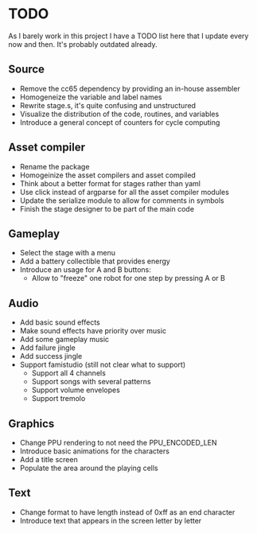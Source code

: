 # TODO

As I barely work in this project I have a TODO list here that I update every
now and then. It's probably outdated already.

## Source

- Remove the cc65 dependency by providing an in-house assembler
- Homogeneize the variable and label names
- Rewrite stage.s, it's quite confusing and unstructured
- Visualize the distribution of the code, routines, and variables
- Introduce a general concept of counters for cycle computing

## Asset compiler

- Rename the package
- Homogeinize the asset compilers and asset compiled
- Think about a better format for stages rather than yaml
- Use click instead of argparse for all the asset compiler modules
- Update the serialize module to allow for comments in symbols
- Finish the stage designer to be part of the main code

## Gameplay

- Select the stage with a menu
- Add a battery collectible that provides energy
- Introduce an usage for A and B buttons:
    - Allow to "freeze" one robot for one step by pressing A or B

## Audio

- Add basic sound effects
- Make sound effects have priority over music
- Add some gameplay music
- Add failure jingle
- Add success jingle
- Support famistudio (still not clear what to support)
  - Support all 4 channels
  - Support songs with several patterns
  - Support volume envelopes
  - Support tremolo


## Graphics

- Change PPU rendering to not need the PPU_ENCODED_LEN
- Introduce basic animations for the characters
- Add a title screen
- Populate the area around the playing cells

## Text

- Change format to have length instead of 0xff as an end character
- Introduce text that appears in the screen letter by letter
